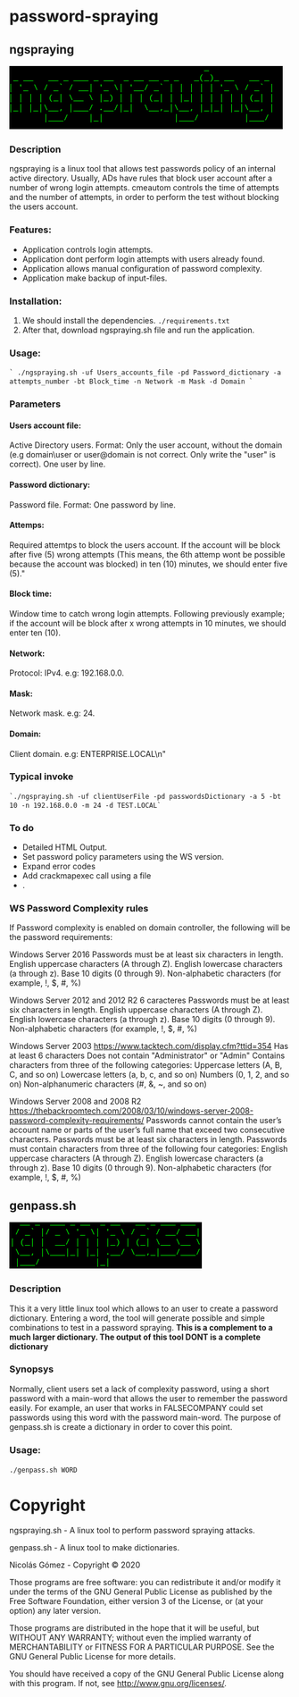 # password-spraying

## ngspraying
            
![alt text](https://github.com/nnicogomez/password-spraying/blob/master/images/ngsp.PNG "Logo ngspraying")


### Description
ngspraying is a linux tool that allows test passwords policy of an internal active directory. Usually, ADs have rules that block user account after a number of wrong login attempts. cmeautom controls the time of attempts and the number of attempts, in order to perform the test without blocking the users account.

### Features:
- Application controls login attempts.
- Application dont perform login attempts with users already found.
- Application allows manual configuration of password complexity.
- Application make backup of input-files.

### Installation:
1. We should install the dependencies.
	`./requirements.txt`
2. After that, download ngspraying.sh file and run the application. 
	
### Usage:
	` ./ngspraying.sh -uf Users_accounts_file -pd Password_dictionary -a attempts_number -bt Block_time -n Network -m Mask -d Domain `
### Parameters

#### Users account file:	 
Active Directory users. Format: Only the user account, without the domain (e.g domain\user or user@domain is not correct. Only write the "user" is correct). One user by line.
#### Password dictionary:
Password file. Format: One password by line.
#### Attemps:	
Required attemtps to block the users account. If the account will be block after five (5) wrong attempts (This means, the 6th attemp wont be possible because the account was blocked) in ten (10) minutes, we should enter five (5)."
#### Block time:	
Window time to catch wrong login attempts. Following previously example; if the account will be block after x wrong attempts in 10 minutes, we should enter ten (10).
#### Network:	 
Protocol: IPv4. e.g: 192.168.0.0.
#### Mask:	
Network mask. e.g: 24.
#### Domain: 	
Client domain. e.g: ENTERPRISE.LOCAL\n"

### Typical invoke
    `./ngspraying.sh -uf clientUserFile -pd passwordsDictionary -a 5 -bt 10 -n 192.168.0.0 -m 24 -d TEST.LOCAL`
### To do
- Detailed HTML Output.
- Set password policy parameters using the WS version.
- Expand error codes
- Add crackmapexec call using a file
- .

### WS Password Complexity rules
If Password complexity is enabled on domain controller, the following will be the password requirements:

Windows Server 2016
Passwords must be at least six characters in length.
English uppercase characters (A through Z).
English lowercase characters (a through z).
Base 10 digits (0 through 9).
Non-alphabetic characters (for example, !, $, #, %)

Windows Server 2012 and 2012 R2
6 caracteres
Passwords must be at least six characters in length.
English uppercase characters (A through Z).
English lowercase characters (a through z).
Base 10 digits (0 through 9).
Non-alphabetic characters (for example, !, $, #, %)

Windows Server 2003
https://www.tacktech.com/display.cfm?ttid=354
Has at least 6 characters
Does not contain "Administrator" or "Admin"
Contains characters from three of the following categories:
Uppercase letters (A, B, C, and so on)
Lowercase letters (a, b, c, and so on)
Numbers (0, 1, 2, and so on)
Non-alphanumeric characters (#, &, ~, and so on)

Windows Server 2008 and 2008 R2
https://thebackroomtech.com/2008/03/10/windows-server-2008-password-complexity-requirements/
Passwords cannot contain the user’s account name or parts of the user’s full name that exceed two consecutive characters.
Passwords must be at least six characters in length.
Passwords must contain characters from three of the following four categories:
English uppercase characters (A through Z).
English lowercase characters (a through z).
Base 10 digits (0 through 9).
Non-alphabetic characters (for example, !, $, #, %)
    
## genpass.sh

![alt text](https://github.com/nnicogomez/password-spraying/blob/master/images/gpss.PNG "Logo genpass.sh")

### Description
This it a very little linux tool which allows to an user to create a password dictionary. Entering a word, the tool will generate possible and simple combinations to test in a password spraying. **This is a complement to a much larger dictionary. The output of this tool DONT is a complete dictionary**

### Synopsys
Normally, client users set a lack of complexity password, using a short password with a main-word that allows the user to remember the password easily. For example, an user that works in FALSECOMPANY could set passwords using this word with the password main-word. The purpose of genpass.sh is create a dictionary in order to cover this point. 

### Usage:
`./genpass.sh WORD`

# Copyright
ngspraying.sh - A linux tool to perform password spraying attacks.

genpass.sh - A linux tool to make dictionaries.

Nicolás Gómez - Copyright © 2020

Those programs are free software: you can redistribute it and/or modify it under the terms of the GNU General Public License as published by the Free Software Foundation, either version 3 of the License, or (at your option) any later version.

Those programs are distributed in the hope that it will be useful, but WITHOUT ANY WARRANTY; without even the implied warranty of MERCHANTABILITY or FITNESS FOR A PARTICULAR PURPOSE. See the GNU General Public License for more details.

You should have received a copy of the GNU General Public License along with this program. If not, see http://www.gnu.org/licenses/.
